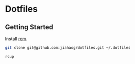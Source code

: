 # Dotfiles

## Getting Started

Install [rcm](https://github.com/thoughtbot/rcm).

```sh
git clone git@github.com:jiahaog/dotfiles.git ~/.dotfiles

rcup
```
